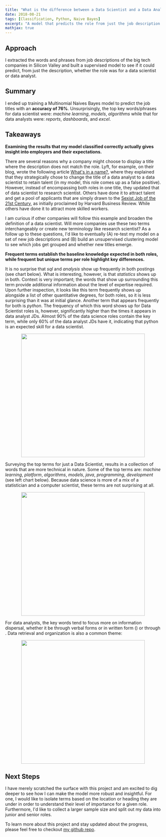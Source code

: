 ```yaml
---
title: "What is the difference between a Data Scientist and a Data Analyst?"
date: 2018-08-21
tags: [Classification, Python, Naive Bayes]
excerpt: "A model that predicts the role from just the job description."
mathjax: true
---
```


## Approach
I extracted the words and phrases from job descriptions of the big tech companies in Silicon Valley and built a supervised model to see if it could predict, from just the description, whether the role was for a data scientist or data analyst.  

## Summary
I ended up training a Multinomial Naives Bayes model to predict the job titles with an **accuracy of 76%**. Unsurprisingly, the top key words/phrases for data scientist were: *machine learning*, *models*, *algorithms* while that for data analysts were: *reports*, *dashboards*, and *excel*. 

## Takeaways
**Examining the results that my model classified correctly actually gives insight into employers and their expectations.**

There are several reasons why a company might choose to display a title where the description does not match the role. Lyft, for example, on their blog, wrote the following article [What's in a name?](https://eng.lyft.com/whats-in-a-name-ce42f419d16c), where they explained that they strategically chose to change the title of a data analyst to a data scientist to retain talent (in my model, this role comes up as a false positive). However, instead of encompassing both roles in one title, they updated that of data scientist to research scientist. Others have done it to attract talent and get a pool of applicants that are simply drawn to the [Sexist Job of the 21st Century](https://hbr.org/2012/10/data-scientist-the-sexiest-job-of-the-21st-century), as initially proclaimed by Harvard Business Review. While others have done it to attract more skilled workers.

I am curious if other companies will follow this example and broaden the definition of a data scientist. Will more companies use these two terms interchangeably or create new terminology like research scientist? As a follow up to these questions, I'd like to eventually (A) re-test my model on a set of new job descriptions and (B) build an unsupervised clustering model to see which jobs get grouped and whether new titles emerge. 

**Frequent terms establish the baseline knowledge expected in both roles, while frequent but unique terms per role highlight key differences.**
 
It is no surprise that *sql* and *analysis* show up frequently in both postings (see chart below). What is interesting, however, is that *statistics* shows up in both. Context is very important; the words that show up surrounding this term provide additional information about the level of expertise required. Upon further inspection, it looks like this term frequently shows up alongside a list of other quantitative degrees, for both roles, so it is less surprising than it was at initial glance. Another term that appears frequently for both is *python*. The frequency of which this word shows up for Data Scientist roles is, however, significantly higher than the times it appears in data analyst JDs. Almost 90% of the data science roles contain the key term, while only 60% of the data analyst JDs have it, indicating that python is an expected skill for a data scientist.

<p align="center">
  <img width="400" src="{{ site.url }}{{ site.baseurl }}/images/jd-classifier/TorandoChart_TermSensitivity_BothRoles.png">
</p>

Surveying the top terms for just a Data Scientist, results in a collection of words that are more technical in nature. Some of the top terms are: *machine learning*, *platform*, *algorithms*, *models*, *java*, *programming*, *development* (see left chart below). Because data science is more of a mix of a statistician and a computer scientist, these terms are not surprising at all. 

<p align="center">
  <img width="400" src="{{ site.url }}{{ site.baseurl }}/images/jd-classifier/TorandoChart_TermSensitivity_DataScientist.png">
</p>

For data analysts, the key words tend to focus more on information dispersal, whether it be through verbal forms or in written form () or through . Data retrieval and organization is also a common theme: 

<p align="center">
  <img width="400" src="{{ site.url }}{{ site.baseurl }}/images/jd-classifier/TorandoChart_TermSensitivity_Analyst.png">
</p>


## Next Steps
I have merely scratched the surface with this project and am excited to dig deeper to see how I can make the model more robust and insightful. For one, I would like to isolate terms based on the location or heading they are under in order to understand their level of importance for a given role. Furthermore, I'd like to collect a larger sample size and split out my data into junior and senior roles. 

To learn more about this project and stay updated about the progress, please feel free to checkout [my github repo](https://github.com/pleonova/jd-classifier).

